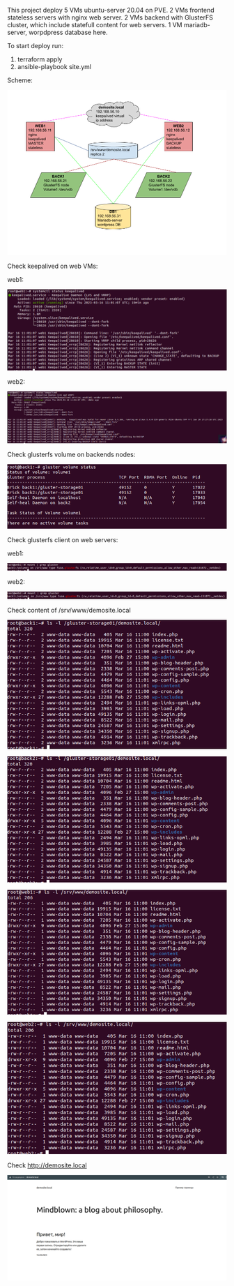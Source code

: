 This project deploy 5 VMs ubuntu-server 20.04 on PVE.
2 VMs frontend stateless servers with nginx web server.
2 VMs backend with GlusterFS cluster, which include statefull content for web servers.
1 VM mariadb-server, worpdpress database here.

To start deploy run:
1. terraform apply
2. ansible-playbook site.yml

Scheme:

![image](screens/balance_scheme.png)

Check keepalived on web VMs:

web1:

![image](screens/web1_keepalived.png)

web2:

![image](screens/web2_keepalived.png)

Check glusterfs volume on backends nodes:


![image](screens/gluster_volume.png)

Check glusterfs client on web servers:

web1:

![images](screens/web1_glusterclient.png)

web2:

![images](screens/web2_gluster_client.png)

Check content of /srv/www/demosite.local

![image](screens/content_back1.png)

![image](screens/content_back2.png)

![image](screens/content_web1.png)

![image](screens/content_web2.png)

Check http://demosite.local

![image](screens/demosite.png)




